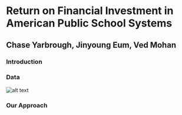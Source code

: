 # Return on Financial Investment in American Public School Systems
## Chase Yarbrough, Jinyoung Eum, Ved Mohan

### Introduction





### Data
![alt text](https://github.com/jinyoung5484/Return-on-Financial-Investment-in-American-Public-School-Systems/blob/master/project1.PNG "Overall Score Average across all 50 States")




### Our Approach
